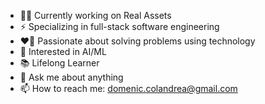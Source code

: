 - 👨‍💻 Currently working on Real Assets
- ⚡ Specializing in full-stack software engineering
- ❤️‍🔥 Passionate about solving problems using technology
- 🔭 Interested in AI/ML
- 📚 Lifelong Learner
- 💬 Ask me about anything
- 📫 How to reach me: domenic.colandrea@gmail.com
